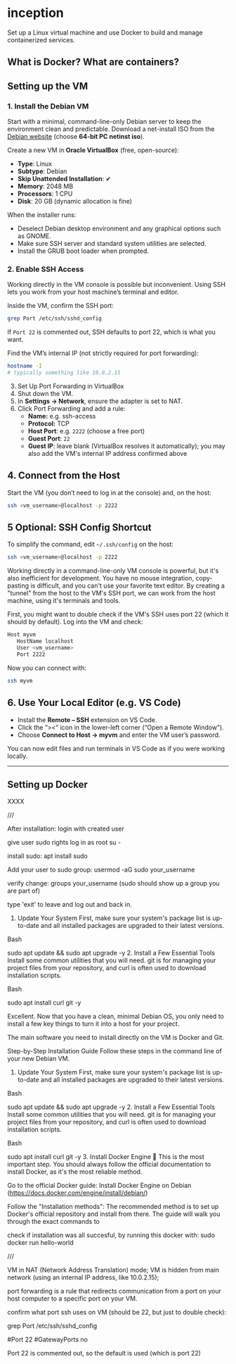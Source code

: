 # inception
Set up a Linux virtual machine and use Docker to build and manage containerized services.

## What is Docker? What are containers?




## Setting up the VM

### 1. Install the Debian VM

Start with a minimal, command-line-only Debian server to keep the environment clean and predictable. Download a net-install ISO from the [Debian website](https://www.debian.org/distrib/) (choose **64-bit PC netinst iso**).

Create a new VM in **Oracle VirtualBox** (free, open-source):
- **Type**: Linux
- **Subtype**: Debian
- **Skip Unattended Installation**: ✔
- **Memory**: 2048 MB
- **Processors**: 1 CPU
- **Disk**: 20 GB (dynamic allocation is fine)

When the installer runs:
- Deselect Debian desktop environment and any graphical options such as GNOME.
- Make sure SSH server and standard system utilities are selected.
- Install the GRUB boot loader when prompted.

### 2. Enable SSH Access

Working directly in the VM console is possible but inconvenient. Using SSH lets you work from your host machine’s terminal and editor.

Inside the VM, confirm the SSH port:

```bash
grep Port /etc/ssh/sshd_config
```

If `Port 22` is commented out, SSH defaults to port 22, which is what you want.

Find the VM’s internal IP (not strictly required for port forwarding):

```bash
hostname -I
# typically something like 10.0.2.15
```

3. Set Up Port Forwarding in VirtualBox
  1. Shut down the VM.
  2. In **Settings → Network**, ensure the adapter is set to NAT.
  3. Click Port Forwarding and add a rule:
     - **Name:** e.g. ssh-access
     - **Protocol:** TCP
     - **Host Port**: e.g. `2222` (choose a free port)
     - **Guest Port**: `22`
     - **Guest IP**: leave blank (VirtualBox resolves it automatically); you may also add the VM's internal IP address confirmed above
       
## 4. Connect from the Host

Start the VM (you don’t need to log in at the console) and, on the host:

```bash
ssh <vm_username>@localhost -p 2222
```

## 5 Optional: SSH Config Shortcut

To simplify the command, edit `~/.ssh/config` on the host:

```bash
ssh <vm_username>@localhost -p 2222
```


Working directly in a command-line-only VM console is powerful, but it's also inefficient for development. You have no mouse integration, copy-pasting is difficult, and you can't use your favorite text editor. By creating a "tunnel" from the host to the VM's SSH port, we can work from the host machine, using it's terminals and tools.

First, you might want to double check if the VM's SSH uses port 22 (which it should by default). Log into the VM and check:

```bash
Host myvm
   HostName localhost
   User <vm_username>
   Port 2222
```

Now you can connect with:

```bash
ssh myvm
```

## 6. Use Your Local Editor (e.g. VS Code)
- Install the **Remote – SSH** extension on VS Code.
- Click the “><” icon in the lower-left corner (“Open a Remote Window”).
- Choose **Connect to Host → myvm** and enter the VM user’s password.

You can now edit files and run terminals in VS Code as if you were working locally.

---- 

## Setting up Docker

XXXX



///

After installation:
login with created user

give user sudo rights
log in as root
su -

install sudo:
apt install sudo

Add your user to sudo group:
usermod -aG sudo your_username

verify change:
groups your_username 
(sudo should show up a group you are part of)

type 'exit' to leave and log out and back in.


1. Update Your System
First, make sure your system's package list is up-to-date and all installed packages are upgraded to their latest versions.

Bash

sudo apt update && sudo apt upgrade -y
2. Install a Few Essential Tools
Install some common utilities that you will need. git is for managing your project files from your repository, and curl is often used to download installation scripts.

Bash

sudo apt install curl git -y


Excellent. Now that you have a clean, minimal Debian OS, you only need to install a few key things to turn it into a host for your project.

The main software you need to install directly on the VM is Docker and Git.

Step-by-Step Installation Guide
Follow these steps in the command line of your new Debian VM.

1. Update Your System
First, make sure your system's package list is up-to-date and all installed packages are upgraded to their latest versions.

Bash

sudo apt update && sudo apt upgrade -y
2. Install a Few Essential Tools
Install some common utilities that you will need. git is for managing your project files from your repository, and curl is often used to download installation scripts.

Bash

sudo apt install curl git -y
3. Install Docker Engine 🐳
This is the most important step. You should always follow the official documentation to install Docker, as it's the most reliable method.

Go to the official Docker guide: Install Docker Engine on Debian (https://docs.docker.com/engine/install/debian/)

Follow the "Installation methods": The recommended method is to set up Docker's official repository and install from there. The guide will walk you through the exact commands to

check if installation was all succesful, by running this docker with:
sudo docker run hello-world


///

VM in NAT (Network Address Translation) mode; VM is hidden from main network (using an internal IP address, like 10.0.2.15);

 port forwarding is a rule that redirects communication from a port on your host computer to a specific port on your VM.

confirm what port ssh uses on VM (should be 22, but just to double check):

grep Port /etc/ssh/sshd_config

#Port 22
#GatewayPorts no

Port 22 is commented out, so the default is used (which is port 22)








